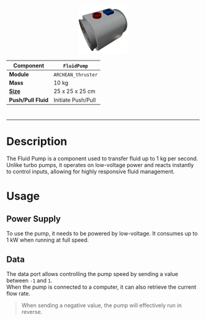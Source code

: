 <p align="center">
  <img src="FluidPump.png" />
</p>

|Component|`FluidPump`|
|---|---|
|**Module**|`ARCHEAN_thruster`|
|**Mass**|10 kg|
|[**Size**](# "Based on the component's occupancy in a fixed 25cm grid.")|25 x 25 x 25 cm|
|**Push/Pull Fluid**|Initiate Push/Pull|
#
---

# Description
The Fluid Pump is a component used to transfer fluid up to 1 kg per second. Unlike turbo pumps, it operates on low-voltage power and reacts instantly to control inputs, allowing for highly responsive fluid management.

# Usage
## Power Supply
To use the pump, it needs to be powered by low-voltage. It consumes up to 1 kW when running at full speed.

## Data
The data port allows controlling the pump speed by sending a value between `-1` and `1`.  
When the pump is connected to a computer, it can also retrieve the current flow rate.

> When sending a negative value, the pump will effectively run in reverse.
